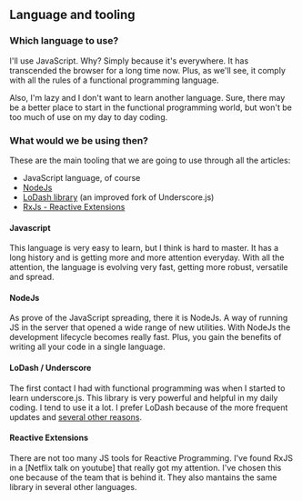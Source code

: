 ## Language and tooling

### Which language to use?

I'll use JavaScript. Why? Simply because it's everywhere. It has transcended the browser for a long time now. Plus, as we'll see, it comply with all the rules of a functional programming language.

Also, I'm lazy and I don't want to learn another language. Sure, there may be a better place to start in the functional programming world, but won't be too much of use on my day to day coding.

### What would we be using then?

These are the main tooling that we are going to use through all the articles:

* JavaScript language, of course
* [NodeJs](http://nodejs.com)
* [LoDash library](https://lodash.com/) (an improved fork of Underscore.js)
* [RxJs - Reactive Extensions](http://reactive-extensions.github.io/RxJS/)


#### Javascript

This language is very easy to learn, but I think is hard to master. It has a long history and is getting more and more attention everyday. With all the attention, the language is evolving very fast, getting more robust, versatile and spread.

#### NodeJs

As prove of the JavaScript spreading, there it is NodeJs. A way of running JS in the server that opened a wide range of new utilities. With NodeJs the development lifecycle becomes really fast. Plus, you gain the benefits of writing all your code in a single language.

#### LoDash / Underscore

The first contact I had with functional programming was when I started  to learn underscore.js. This library is very powerful and helpful in my daily coding. I tend to use it a lot. I prefer LoDash because of the more frequent updates and [several other reasons](http://kitcambridge.be/blog/say-hello-to-lo-dash/).

#### Reactive Extensions

There are not too many JS tools for Reactive Programming. I've found RxJS in a [Netflix talk on youtube] that really got my attention. I've chosen this one because of the team that is behind it. They also mantains the same library in several other languages.

